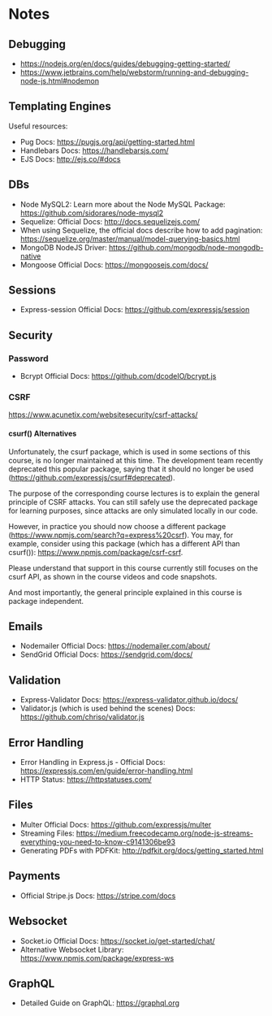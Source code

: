 # Notes

## Debugging

- https://nodejs.org/en/docs/guides/debugging-getting-started/
- https://www.jetbrains.com/help/webstorm/running-and-debugging-node-js.html#nodemon

## Templating Engines

Useful resources:

- Pug Docs: https://pugjs.org/api/getting-started.html
- Handlebars Docs: https://handlebarsjs.com/
- EJS Docs: http://ejs.co/#docs

## DBs

- Node MySQL2: Learn more about the Node MySQL Package: https://github.com/sidorares/node-mysql2
- Sequelize: Official Docs: http://docs.sequelizejs.com/
- When using Sequelize, the official docs describe how to add
  pagination: https://sequelize.org/master/manual/model-querying-basics.html
- MongoDB NodeJS Driver: https://github.com/mongodb/node-mongodb-native
- Mongoose Official Docs: https://mongoosejs.com/docs/

## Sessions

- Express-session Official Docs: https://github.com/expressjs/session

## Security

### Password

- Bcrypt Official Docs: https://github.com/dcodeIO/bcrypt.js

### CSRF

https://www.acunetix.com/websitesecurity/csrf-attacks/

#### csurf() Alternatives

Unfortunately, the csurf package, which is used in some sections of this course, is no longer maintained at this time.
The development team recently deprecated this popular package, saying that it should no longer be
used (https://github.com/expressjs/csurf#deprecated).

The purpose of the corresponding course lectures is to explain the general principle of CSRF attacks. You can still
safely use the deprecated package for learning purposes, since attacks are only simulated locally in our code.

However, in practice you should now choose a different package (https://www.npmjs.com/search?q=express%20csrf). You may,
for example, consider using this package (which has a different API than
csurf()): https://www.npmjs.com/package/csrf-csrf.

Please understand that support in this course currently still focuses on the csurf API, as shown in the course videos
and code snapshots.

And most importantly, the general principle explained in this course is package independent.

## Emails

- Nodemailer Official Docs: https://nodemailer.com/about/
- SendGrid Official Docs: https://sendgrid.com/docs/

## Validation

- Express-Validator Docs: https://express-validator.github.io/docs/
- Validator.js (which is used behind the scenes) Docs: https://github.com/chriso/validator.js

## Error Handling

- Error Handling in Express.js - Official Docs: https://expressjs.com/en/guide/error-handling.html
- HTTP Status: https://httpstatuses.com/

## Files

- Multer Official Docs: https://github.com/expressjs/multer
- Streaming Files: https://medium.freecodecamp.org/node-js-streams-everything-you-need-to-know-c9141306be93
- Generating PDFs with PDFKit: http://pdfkit.org/docs/getting_started.html

## Payments

- Official Stripe.js Docs: https://stripe.com/docs

## Websocket

- Socket.io Official Docs: https://socket.io/get-started/chat/
- Alternative Websocket Library: https://www.npmjs.com/package/express-ws

## GraphQL

- Detailed Guide on GraphQL: https://graphql.org

